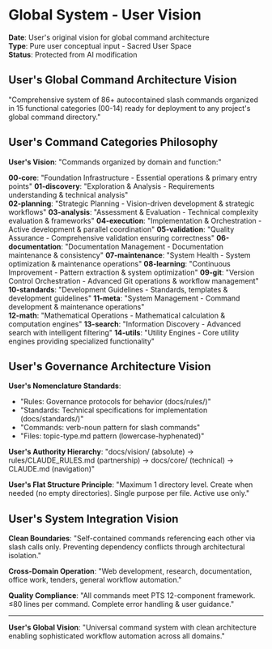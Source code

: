 # Global System - User Vision

**Date**: User's original vision for global command architecture  
**Type**: Pure user conceptual input - Sacred User Space  
**Status**: Protected from AI modification

## User's Global Command Architecture Vision

"Comprehensive system of 86+ autocontained slash commands organized in 15 functional categories (00-14) ready for deployment to any project's global command directory."

## User's Command Categories Philosophy

**User's Vision**: "Commands organized by domain and function:"

**00-core**: "Foundation Infrastructure - Essential operations & primary entry points"
**01-discovery**: "Exploration & Analysis - Requirements understanding & technical analysis"  
**02-planning**: "Strategic Planning - Vision-driven development & strategic workflows"
**03-analysis**: "Assessment & Evaluation - Technical complexity evaluation & frameworks"
**04-execution**: "Implementation & Orchestration - Active development & parallel coordination"
**05-validation**: "Quality Assurance - Comprehensive validation ensuring correctness"
**06-documentation**: "Documentation Management - Documentation maintenance & consistency"
**07-maintenance**: "System Health - System optimization & maintenance operations"
**08-learning**: "Continuous Improvement - Pattern extraction & system optimization"
**09-git**: "Version Control Orchestration - Advanced Git operations & workflow management"
**10-standards**: "Development Guidelines - Standards, templates & development guidelines"
**11-meta**: "System Management - Command development & maintenance operations"  
**12-math**: "Mathematical Operations - Mathematical calculation & computation engines"
**13-search**: "Information Discovery - Advanced search with intelligent filtering"
**14-utils**: "Utility Engines - Core utility engines providing specialized functionality"

## User's Governance Architecture Vision

**User's Nomenclature Standards**: 
- "Rules: Governance protocols for behavior (docs/rules/)"
- "Standards: Technical specifications for implementation (docs/standards/)"
- "Commands: verb-noun pattern for slash commands"
- "Files: topic-type.md pattern (lowercase-hyphenated)"

**User's Authority Hierarchy**: "docs/vision/ (absolute) → rules/CLAUDE_RULES.md (partnership) → docs/core/ (technical) → CLAUDE.md (navigation)"

**User's Flat Structure Principle**: "Maximum 1 directory level. Create when needed (no empty directories). Single purpose per file. Active use only."

## User's System Integration Vision

**Clean Boundaries**: "Self-contained commands referencing each other via slash calls only. Preventing dependency conflicts through architectural isolation."

**Cross-Domain Operation**: "Web development, research, documentation, office work, tenders, general workflow automation."

**Quality Compliance**: "All commands meet PTS 12-component framework. ≤80 lines per command. Complete error handling & user guidance."

---

**User's Global Vision**: "Universal command system with clean architecture enabling sophisticated workflow automation across all domains."